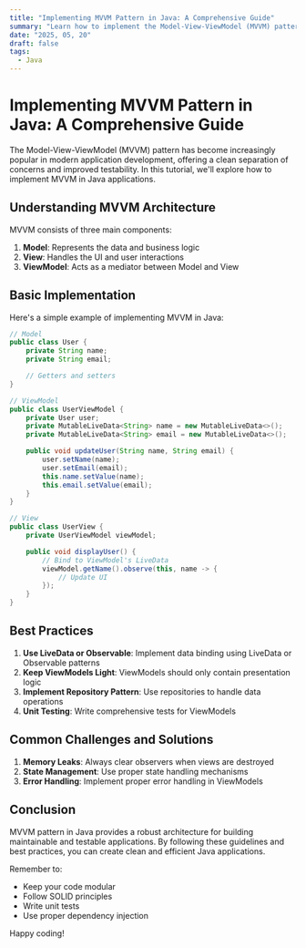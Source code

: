 ```yaml
---
title: "Implementing MVVM Pattern in Java: A Comprehensive Guide"
summary: "Learn how to implement the Model-View-ViewModel (MVVM) pattern in Java applications, with practical examples and best practices"
date: "2025, 05, 20"
draft: false
tags:
  - Java
---
```


# Implementing MVVM Pattern in Java: A Comprehensive Guide

The Model-View-ViewModel (MVVM) pattern has become increasingly popular in modern application development, offering a clean separation of concerns and improved testability. In this tutorial, we'll explore how to implement MVVM in Java applications.

## Understanding MVVM Architecture

MVVM consists of three main components:

1. **Model**: Represents the data and business logic
2. **View**: Handles the UI and user interactions
3. **ViewModel**: Acts as a mediator between Model and View

## Basic Implementation

Here's a simple example of implementing MVVM in Java:

```java
// Model
public class User {
    private String name;
    private String email;

    // Getters and setters
}

// ViewModel
public class UserViewModel {
    private User user;
    private MutableLiveData<String> name = new MutableLiveData<>();
    private MutableLiveData<String> email = new MutableLiveData<>();

    public void updateUser(String name, String email) {
        user.setName(name);
        user.setEmail(email);
        this.name.setValue(name);
        this.email.setValue(email);
    }
}

// View
public class UserView {
    private UserViewModel viewModel;

    public void displayUser() {
        // Bind to ViewModel's LiveData
        viewModel.getName().observe(this, name -> {
            // Update UI
        });
    }
}
```

## Best Practices

1. **Use LiveData or Observable**: Implement data binding using LiveData or Observable patterns
2. **Keep ViewModels Light**: ViewModels should only contain presentation logic
3. **Implement Repository Pattern**: Use repositories to handle data operations
4. **Unit Testing**: Write comprehensive tests for ViewModels

## Common Challenges and Solutions

1. **Memory Leaks**: Always clear observers when views are destroyed
2. **State Management**: Use proper state handling mechanisms
3. **Error Handling**: Implement proper error handling in ViewModels

## Conclusion

MVVM pattern in Java provides a robust architecture for building maintainable and testable applications. By following these guidelines and best practices, you can create clean and efficient Java applications.

Remember to:

- Keep your code modular
- Follow SOLID principles
- Write unit tests
- Use proper dependency injection

Happy coding!
